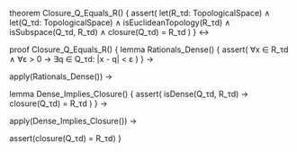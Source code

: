 theorem Closure_Q_Equals_R() {
  assert(
    let(R_τd: TopologicalSpace) ∧ 
    let(Q_τd: TopologicalSpace) ∧
    isEuclideanTopology(R_τd) ∧
    isSubspace(Q_τd, R_τd) ∧
    closure(Q_τd) = R_τd
  )
} ↔

proof Closure_Q_Equals_R() {
  lemma Rationals_Dense() {
    assert(
      ∀x ∈ R_τd ∧ ∀ε > 0 →
      ∃q ∈ Q_τd: |x - q| < ε
    )
  } →
  
  apply(Rationals_Dense()) →
  
  lemma Dense_Implies_Closure() {
    assert(
      isDense(Q_τd, R_τd) →
      closure(Q_τd) = R_τd
    )
  } →
  
  apply(Dense_Implies_Closure()) →
  
  assert(closure(Q_τd) = R_τd)
}